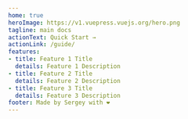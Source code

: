 ```yaml
---
home: true
heroImage: https://v1.vuepress.vuejs.org/hero.png
tagline: main docs
actionText: Quick Start →
actionLink: /guide/
features:
- title: Feature 1 Title
  details: Feature 1 Description
- title: Feature 2 Title
  details: Feature 2 Description
- title: Feature 3 Title
  details: Feature 3 Description
footer: Made by Sergey with ❤️
---
```

